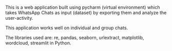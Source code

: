 This is a web application built using pycharm (virtual environment) which takes WhatsApp Chats as input (dataset) by exporting them and analyze the user-activity.



This application works well on individual and group chats.





The libraries used are: re, pandas, seaborn, urlextract, matplotlib, wordcloud, streamlit in Python.
